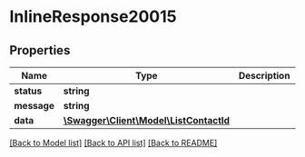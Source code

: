 # InlineResponse20015

## Properties
Name | Type | Description | Notes
------------ | ------------- | ------------- | -------------
**status** | **string** |  | [optional] 
**message** | **string** |  | [optional] 
**data** | [**\Swagger\Client\Model\ListContactId**](ListContactId.md) |  | [optional] 

[[Back to Model list]](../README.md#documentation-for-models) [[Back to API list]](../README.md#documentation-for-api-endpoints) [[Back to README]](../README.md)


